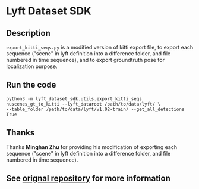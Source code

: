 # Lyft Dataset SDK

## Description
`export_kitti_seqs.py` is a modified version of kitti export file, to export each sequence ("scene" in lyft definition into a difference folder, and file numbered in time sequence), and to export groundtruth pose for localization purpose.

## Run the code
``` 
python3 -m lyft_dataset_sdk.utils.export_kitti_seqs nuscenes_gt_to_kitti --lyft_dataroot /path/to/data/lyft/ \
--table_folder /path/to/data/lyft/v1.02-train/ --get_all_detections True
```

## Thanks 
Thanks **Minghan Zhu** for providing his modification of exporting each sequence ("scene" in lyft definition into a difference folder, and file numbered in time sequence).

## See [orignal repository](https://github.com/lyft/nuscenes-devkit) for more information
